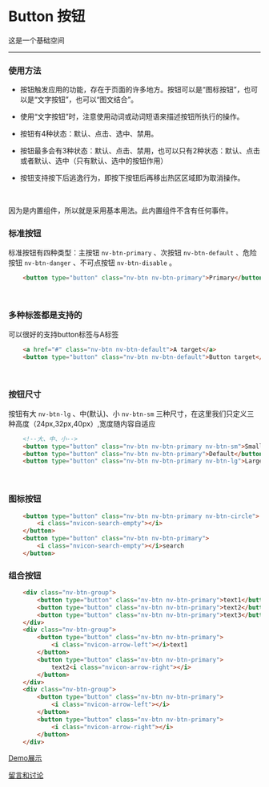# Button 按钮

这是一个基础空间

---

### 使用方法

+ 按钮触发应用的功能，存在于页面的许多地方。按钮可以是“图标按钮”，也可以是“文字按钮”，也可以“图文结合”。

+ 使用“文字按钮”时，注意使用动词或动词短语来描述按钮所执行的操作。

+ 按钮有4种状态：默认、点击、选中、禁用。

+ 按钮最多会有3种状态：默认、点击、禁用，也可以只有2种状态：默认、点击或者默认、选中（只有默认、选中的按钮作用）

+ 按钮支持按下后逃逸行为，即按下按钮后再移出热区区域即为取消操作。

<br/>

因为是内置组件，所以就是采用基本用法。此内置组件不含有任何事件。

### 标准按钮

标准按钮有四种类型：主按钮 `nv-btn-primary` 、次按钮 `nv-btn-default` 、危险按钮 `nv-btn-danger` 、不可点按钮 `nv-btn-disable` 。

```html
    <button type="button" class="nv-btn nv-btn-primary">Primary</button>
```

<br/>

### 多种标签都是支持的

可以很好的支持button标签与A标签

```html
    <a href="#" class="nv-btn nv-btn-default">A target</a>
    <button type="button" class="nv-btn nv-btn-default">Button target</button>
```
<br/>

### 按钮尺寸

按钮有大 `nv-btn-lg` 、中(默认)、小 `nv-btn-sm` 三种尺寸，在这里我们只定义三种高度（24px,32px,40px）,宽度随内容自适应

```html
    <!--大、中、小-->
    <button type="button" class="nv-btn nv-btn-primary nv-btn-sm">Small</button>
    <button type="button" class="nv-btn nv-btn-primary">Default</button>
    <button type="button" class="nv-btn nv-btn-primary nv-btn-lg">Large</button>
```
<br/>

### 图标按钮

```html
    <button type="button" class="nv-btn nv-btn-primary nv-btn-circle">
        <i class="nvicon-search-empty"></i>
    </button>
    <button type="button" class="nv-btn nv-btn-primary">
        <i class="nvicon-search-empty"></i>search
    </button>
```

### 组合按钮

```html
    <div class="nv-btn-group">
        <button type="button" class="nv-btn nv-btn-primary">text1</button>
        <button type="button" class="nv-btn nv-btn-primary">text2</button>
        <button type="button" class="nv-btn nv-btn-primary">text3</button>
    </div>
    <div class="nv-btn-group">
        <button type="button" class="nv-btn nv-btn-primary">
            <i class="nvicon-arrow-left"></i>text1
        </button>
        <button type="button" class="nv-btn nv-btn-primary">
            text2<i class="nvicon-arrow-right"></i>
        </button>
    </div>
    <div class="nv-btn-group">
        <button type="button" class="nv-btn nv-btn-primary">
            <i class="nvicon-arrow-left"></i>
        </button>
        <button type="button" class="nv-btn nv-btn-primary">
            <i class="nvicon-arrow-right"></i>
        </button>
    </div>
```

[Demo展示](http://www.nv-js.com/api?type=buttons)

[留言和讨论](https://github.com/Nv-js/nv-source/issues/2)

    
